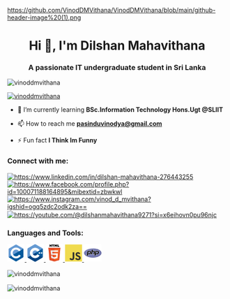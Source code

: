 https://github.com/VinodDMVithana/VinodDMVithana/blob/main/github-header-image%20(1).png
<h1 align="center">Hi 👋, I'm Dilshan Mahavithana</h1>
<h3 align="center">A passionate IT undergraduate student in Sri Lanka</h3>

<p align="left"> <img src="https://komarev.com/ghpvc/?username=vinoddmvithana&label=Profile%20views&color=0e75b6&style=flat" alt="vinoddmvithana" /> </p>

<p align="left"> <a href="https://github.com/ryo-ma/github-profile-trophy"><img src="https://github-profile-trophy.vercel.app/?username=vinoddmvithana" alt="vinoddmvithana" /></a> </p>

- 🌱 I’m currently learning **BSc.Information Technology Hons.Ugt @SLIIT**

- 📫 How to reach me **pasinduvinodya@gmail.com**

- ⚡ Fun fact **I Think Im Funny**

<h3 align="left">Connect with me:</h3>
<p align="left">
<a href="https://linkedin.com/in/https://www.linkedin.com/in/dilshan-mahavithana-276443255" target="blank"><img align="center" src="https://raw.githubusercontent.com/rahuldkjain/github-profile-readme-generator/master/src/images/icons/Social/linked-in-alt.svg" alt="https://www.linkedin.com/in/dilshan-mahavithana-276443255" height="30" width="40" /></a>
<a href="https://fb.com/https://www.facebook.com/profile.php?id=100071188164895&mibextid=zbwkwl" target="blank"><img align="center" src="https://raw.githubusercontent.com/rahuldkjain/github-profile-readme-generator/master/src/images/icons/Social/facebook.svg" alt="https://www.facebook.com/profile.php?id=100071188164895&mibextid=zbwkwl" height="30" width="40" /></a>
<a href="https://instagram.com/https://www.instagram.com/vinod_d_mvithana?igshid=ogq5zdc2odk2za==" target="blank"><img align="center" src="https://raw.githubusercontent.com/rahuldkjain/github-profile-readme-generator/master/src/images/icons/Social/instagram.svg" alt="https://www.instagram.com/vinod_d_mvithana?igshid=ogq5zdc2odk2za==" height="30" width="40" /></a>
<a href="https://www.youtube.com/c/https://youtube.com/@dilshanmahavithana9271?si=x6eihovn0pu96njc" target="blank"><img align="center" src="https://raw.githubusercontent.com/rahuldkjain/github-profile-readme-generator/master/src/images/icons/Social/youtube.svg" alt="https://youtube.com/@dilshanmahavithana9271?si=x6eihovn0pu96njc" height="30" width="40" /></a>
</p>

<h3 align="left">Languages and Tools:</h3>
<p align="left"> <a href="https://www.cprogramming.com/" target="_blank" rel="noreferrer"> <img src="https://raw.githubusercontent.com/devicons/devicon/master/icons/c/c-original.svg" alt="c" width="40" height="40"/> </a> <a href="https://www.w3schools.com/cpp/" target="_blank" rel="noreferrer"> <img src="https://raw.githubusercontent.com/devicons/devicon/master/icons/cplusplus/cplusplus-original.svg" alt="cplusplus" width="40" height="40"/> </a> <a href="https://www.w3.org/html/" target="_blank" rel="noreferrer"> <img src="https://raw.githubusercontent.com/devicons/devicon/master/icons/html5/html5-original-wordmark.svg" alt="html5" width="40" height="40"/> </a> <a href="https://developer.mozilla.org/en-US/docs/Web/JavaScript" target="_blank" rel="noreferrer"> <img src="https://raw.githubusercontent.com/devicons/devicon/master/icons/javascript/javascript-original.svg" alt="javascript" width="40" height="40"/> </a> <a href="https://www.php.net" target="_blank" rel="noreferrer"> <img src="https://raw.githubusercontent.com/devicons/devicon/master/icons/php/php-original.svg" alt="php" width="40" height="40"/> </a> </p>

<p><img align="center" src="https://github-readme-stats.vercel.app/api/top-langs?username=vinoddmvithana&show_icons=true&locale=en&layout=compact" alt="vinoddmvithana" /></p>

<p><img align="center" src="https://github-readme-streak-stats.herokuapp.com/?user=vinoddmvithana&" alt="vinoddmvithana" /></p>
